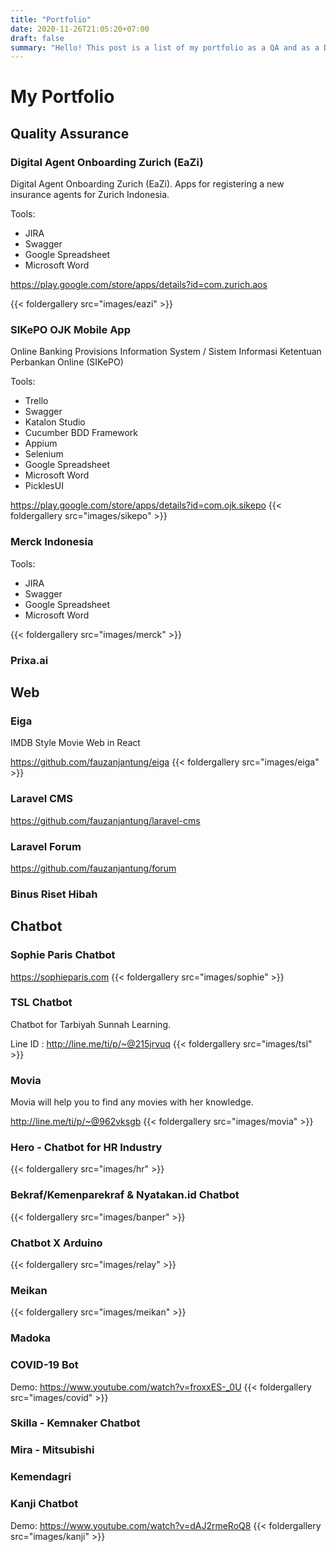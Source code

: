 ```yaml
---
title: "Portfolio"
date: 2020-11-26T21:05:20+07:00
draft: false
summary: "Hello! This post is a list of my portfolio as a QA and as a Developer"
---
```


# My Portfolio

## Quality Assurance
### Digital Agent Onboarding Zurich (EaZi)
Digital Agent Onboarding Zurich (EaZi). Apps for registering a new insurance agents for Zurich Indonesia. 

Tools: 
- JIRA
- Swagger
- Google Spreadsheet
- Microsoft Word

https://play.google.com/store/apps/details?id=com.zurich.aos

{{< foldergallery src="images/eazi" >}}

### SIKePO OJK Mobile App
Online Banking Provisions Information System / Sistem Informasi Ketentuan Perbankan Online (SIKePO)

Tools:
- Trello
- Swagger
- Katalon Studio
- Cucumber BDD Framework
- Appium
- Selenium
- Google Spreadsheet
- Microsoft Word
- PicklesUI

https://play.google.com/store/apps/details?id=com.ojk.sikepo
{{< foldergallery src="images/sikepo" >}}

### Merck Indonesia

Tools: 
- JIRA
- Swagger
- Google Spreadsheet
- Microsoft Word

{{< foldergallery src="images/merck" >}}
### Prixa.ai

## Web
### Eiga
IMDB Style Movie Web in React

https://github.com/fauzanjantung/eiga
{{< foldergallery src="images/eiga" >}}
### Laravel CMS 
https://github.com/fauzanjantung/laravel-cms
### Laravel Forum
https://github.com/fauzanjantung/forum
### Binus Riset Hibah


## Chatbot
### Sophie Paris Chatbot 
https://sophieparis.com
{{< foldergallery src="images/sophie" >}}


### TSL Chatbot
Chatbot for Tarbiyah Sunnah Learning. 

Line ID : http://line.me/ti/p/~@215jrvuq
{{< foldergallery src="images/tsl" >}}

### Movia
Movia will help you to find any movies with her knowledge.

http://line.me/ti/p/~@962vksgb
{{< foldergallery src="images/movia" >}}

### Hero - Chatbot for HR Industry
{{< foldergallery src="images/hr" >}}

### Bekraf/Kemenparekraf & Nyatakan.id Chatbot
{{< foldergallery src="images/banper" >}}
### Chatbot X Arduino
{{< foldergallery src="images/relay" >}}
### Meikan
{{< foldergallery src="images/meikan" >}}

### Madoka
### COVID-19 Bot
Demo: https://www.youtube.com/watch?v=froxxES-_0U
{{< foldergallery src="images/covid" >}}

### Skilla - Kemnaker Chatbot
### Mira - Mitsubishi
### Kemendagri
### Kanji Chatbot
Demo: https://www.youtube.com/watch?v=dAJ2rmeRoQ8
{{< foldergallery src="images/kanji" >}}